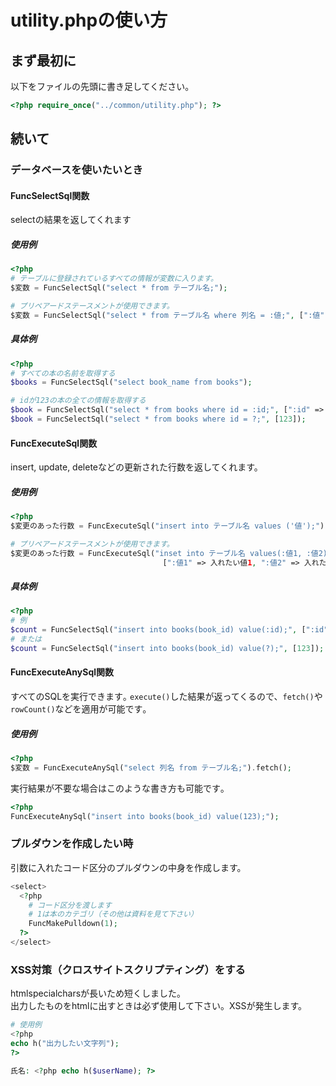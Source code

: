 # utility.phpの使い方

## まず最初に

以下をファイルの先頭に書き足してください。

```php
<?php require_once("../common/utility.php"); ?>
```

## 続いて

### データベースを使いたいとき

#### FuncSelectSql関数

selectの結果を返してくれます

##### 使用例

```php
<?php
# テーブルに登録されているすべての情報が変数に入ります。
$変数 = FuncSelectSql("select * from テーブル名;");

# プリペアードステースメントが使用できます。
$変数 = FuncSelectSql("select * from テーブル名 where 列名 = :値;", [":値" => 入れたい値]);
```

##### 具体例

```php
<?php
# すべての本の名前を取得する
$books = FuncSelectSql("select book_name from books");

# idが123の本の全ての情報を取得する
$book = FuncSelectSql("select * from books where id = :id;", [":id" => 123]);
$book = FuncSelectSql("select * from books where id = ?;", [123]);
```

#### FuncExecuteSql関数

insert, update, deleteなどの更新された行数を返してくれます。

##### 使用例

```php
<?php
$変更のあった行数 = FuncExecuteSql("insert into テーブル名 values ('値');");

# プリペアードステースメントが使用できます。
$変更のあった行数 = FuncExecuteSql("inset into テーブル名 values(:値1, :値2);",
                                  [":値1" => 入れたい値1, ":値2" => 入れたい値2]);
```

##### 具体例

```php
<?php
# 例
$count = FuncSelectSql("insert into books(book_id) value(:id);", [":id" => 123]);
# または
$count = FuncSelectSql("insert into books(book_id) value(?);", [123]);
```

#### FuncExecuteAnySql関数

すべてのSQLを実行できます｡
`execute()`した結果が返ってくるので、`fetch()`や`rowCount()`などを適用が可能です｡

##### 使用例

```php
<?php
$変数 = FuncExecuteAnySql("select 列名 from テーブル名;").fetch();
```

実行結果が不要な場合はこのような書き方も可能です｡

```php
<?php
FuncExecuteAnySql("insert into books(book_id) value(123);");
```

### プルダウンを作成したい時

引数に入れたコード区分のプルダウンの中身を作成します。

```php
<select>
  <?php
    # コード区分を渡します
    # 1は本のカテゴリ（その他は資料を見て下さい）
    FuncMakePulldown(1);
  ?>
</select>
```

### XSS対策（クロスサイトスクリプティング）をする

htmlspecialcharsが長いため短くしました。  
出力したものをhtmlに出すときは必ず使用して下さい。XSSが発生します。

```php
# 使用例
<?php
echo h("出力したい文字列");
?>

氏名: <?php echo h($userName); ?>
```
